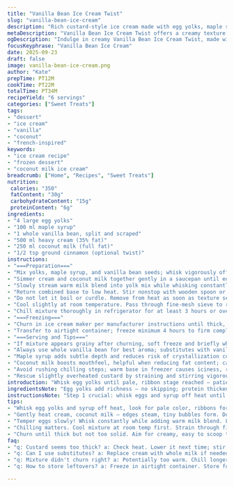 ```yaml
---
title: "Vanilla Bean Ice Cream Twist"
slug: "vanilla-bean-ice-cream"
description: "Rich custard-style ice cream made with egg yolks, maple syrup instead of sugar, infused with real vanilla bean and added a touch of cinnamon. Uses coconut milk mixed with heavy cream for a slight tropical note. Texture: creamy with a subtle spiced warmth. Volume around 1 liter. Traditional cooking method with careful low heat to avoid scrambling eggs. Quick chilling accelerates firming in ice cream maker. Practical substitutions for dietary needs. Strong focus on visual and tactile signs to gauge readiness."
metaDescription: "Vanilla Bean Ice Cream Twist offers a creamy texture with rich flavors of vanilla and a hint of cinnamon – perfect for warm days or dessert cravings."
ogDescription: "Indulge in creamy Vanilla Bean Ice Cream Twist, made with real vanilla, maple syrup, and a touch of cinnamon for a unique flavor experience."
focusKeyphrase: "Vanilla Bean Ice Cream"
date: 2025-09-23
draft: false
image: vanilla-bean-ice-cream.png
author: "Kate"
prepTime: PT12M
cookTime: PT22M
totalTime: PT34M
recipeYield: "6 servings"
categories: ["Sweet Treats"]
tags:
- "dessert"
- "ice cream"
- "vanilla"
- "coconut"
- "french-inspired"
keywords:
- "ice cream recipe"
- "frozen dessert"
- "coconut milk ice cream"
breadcrumb: ["Home", "Recipes", "Sweet Treats"]
nutrition: 
 calories: "350"
 fatContent: "30g"
 carbohydrateContent: "15g"
 proteinContent: "6g"
ingredients:
- "4 large egg yolks"
- "100 ml maple syrup"
- "1 whole vanilla bean, split and scraped"
- "500 ml heavy cream (35% fat)"
- "250 ml coconut milk (full fat)"
- "1/2 tsp ground cinnamon (optional twist)"
instructions:
- "===Preparation==="
- "Mix yolks, maple syrup, and vanilla bean seeds; whisk vigorously off heat until mixture thickens slightly and pales, ribbons form — about 2–3 minutes. Avoid over-whipping to prevent bubbles."
- "Simmer cream and coconut milk together gently in a saucepan until edges steam and tiny bubbles creep, not boiling — smells richer with coconut hints."
- "Slowly stream warm milk blend into yolk mix while whisking constantly to temper; prevents curdling, keeps texture silky."
- "Return combined base to low heat. Stir nonstop with wooden spoon or silicone spatula. Watch for custard to thicken: it will coat the back of the spoon, leave a clear line when you drag your finger across."
- "Do not let it boil or curdle. Remove from heat as soon as texture sets. Temperature ideally reaches 80°C (175°F)."
- "Cool slightly at room temperature. Pass through fine-mesh sieve to remove any cooked bits and vanilla bean husk. Cover tightly with plastic wrap pressed on surface to prevent skin."
- "Chill mixture thoroughly in refrigerator for at least 3 hours or overnight. Cold base improves freezing and texture."
- "===Freezing==="
- "Churn in ice cream maker per manufacturer instructions until thick, creamy, stopping before fully solid to maintain scoopable texture."
- "Transfer to airtight container; freeze minimum 4 hours to firm completely."
- "===Serving and Tips==="
- "If mixture appears grainy after churning, soft freeze and briefly whip before final freezing."
- "Always use whole vanilla bean for best aroma; substitutes with vanilla paste or extract if unavailable but expect milder flavor."
- "Maple syrup adds subtle depth and reduces risk of crystallization compared to sugar. Honey or agave can also work but may alter sweetness and texture."
- "Coconut milk boosts mouthfeel, helpful when reducing fat content; can omit if coconut allergy present, increase cream volume accordingly."
- "Avoid rushing chilling steps; warm base in freezer causes iciness, ruins creaminess."
- "Rescue slightly overheated custard by straining and stirring vigorously; too hot leads to broken texture."
introduction: "Whisk egg yolks until pale, ribbon stage reached — patience here is your best tool. Sweeten with pure maple syrup for smoother sweetness over plain granulated sugar. Split fresh vanilla bean, scrape those tiny black seeds into the mix. Heat cream and coconut milk slow, watch steam rise but no boil — bubbles at edges tell you when to stop. Temper egg mix carefully, slowly pouring warm dairy so eggs hold. Heat custard low and slow, stirring with care until thick enough to coat a spoon, leave a clean line when you drag finger across. Look for tactile and visual cues — instructions by time won't get you there alone. Strain custard, cool thoroughly under cling film skin to prevent thick top layer — lose it and texture suffers. Cold base, cold churn, creamier ice cream. Then churn until dense but still scoopable; freeze longer for firmer texture. Cinnamon adds mild warmth, unexpected, blends with vanilla and coconut nuances."
ingredientsNote: "Egg yolks add richness — no skipping; protein thickens and emulsifies base. Maple syrup reduces crystallization, provides complex sweetness, unlike plain sugar's harsher notes. Vanilla bean worth the extra effort — fresh scraped seeds carry incomparable aroma; extract is acceptable but less nuanced. Coconut milk softens mouthfeel, introduces subtle fat variety and tropical echo; easily replaced by more cream or whole milk if needed. Cinnamon optional but worthwhile, a mild warming agent to lift vanilla notes without overpowering. Adjust sweetness by tasting base cold, keeping in mind cold dulls perception; always err on less sweet, you can add toppings."
instructionsNote: "Step 1 crucial: whisk eggs and syrup off heat until mixture lightens and thickens — don’t rush or you trap bubbles creating coarse spots. Step 2 warming cream-coconut mix just to steaming – bubbles edge the pan, no boil, or risk curdled texture after adding to eggs. Tempering your eggs prevents scrambling; pour slowly while whisking, no lumps. Step 3 slow simmer with constant stirring — use a wooden spoon or sturdy spatula, gentle circular motion keeps custard uniform. Watch for custard to coat spoon and a clean line as fingerprint revealed. Remove immediately from heat; that’s the difference between cream and scrambled bits. Step 4 strain to get flawless texture, especially removing vanilla bean husks which hurt mouthfeel. Protect surface with cling film against skin forming and dry textures. Chill overnight for best result; cold base essential before churning for smooth mouthfeel and small ice crystals. If mixture grainy, soft freeze then whisk briskly to smooth. Don't rush; cold cream and cold air from ice cream maker combine to perfection. Add cinnamon late if unsure, can always sprinkle when serving."
tips:
- "Whisk egg yolks and syrup off heat, look for pale color, ribbons forming. Use a strong whisk, don’t trap air indeed. Watch for thickness visual cues."
- "Gently heat cream, coconut milk — edges steam, tiny bubbles form. Don’t let mixture boil. Smell the aroma, richer with coconut hints. Keep stirring."
- "Temper eggs slowly! Whisk constantly while adding warm milk blend. Lumps ruin texture. Could curdle. Don't rush it. Egg mixture should remain silky."
- "Chilling matters. Cool mixture at room temp first. Strain through fine-mesh sieve to eliminate any unwanted bits. Cover tightly with cling film."
- "Churn until thick but not too solid. Aim for creamy, easy to scoop texture. If grainy, soft freeze and whip briefly before final freezing stage."
faq:
- "q: Custard seems too thick? a: Check heat. Lower it next time; stir continuously. Too hot curdles, breaks texture. Adjust for low heat, patience needed."
- "q: Can I use substitutes? a: Replace cream with whole milk if needed. Maple syrup can swap honey but alters sweetness. Test flavors before freezing."
- "q: Mixture didn't churn right? a: Potentially too warm. Chill longer next time, ensuring base is cold. Use cold ice cream maker for best results."
- "q: How to store leftovers? a: Freeze in airtight container. Store for up to 2 weeks. Let soften slightly before serving—scooping easier that way."

---
```

